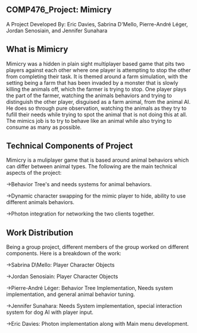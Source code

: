 COMP476_Project: Mimicry
---------------------------------
A Project Developed By: Eric Davies, Sabrina D'Mello, Pierre-André Léger, Jordan Senosiain, and Jennifer Sunahara


What is Mimicry
--------------------------------
Mimicry was a hidden in plain sight multiplayer based game that pits two players against each other where one player is attempting to stop the other from completing their task. It is themed around a farm simulation, with the setting being a farm that has been invaded by a monster that is slowly killing the animals off, which the farmer is trying to stop. One player plays the part of the farmer, watching the animals behaviors and trying to distinguish the other player, disguised as a farm animal, from the animal AI. He does so through pure observation, watching the animals as they try to fufill their needs while trying to spot the animal that is not doing this at all. The mimics job is to try to behave like an animal while also trying to consume as many as possible.

Technical Components of Project
----------------------------------
Mimicry is a muliplayer game that is based around animal behaviors which can differ between animal types. The following are the main technical aspects of the project:

->Behavior Tree's and needs systems for animal behaviors.

->Dynamic character swapping for the mimic player to hide, ability to use different animals behaviors.

->Photon integration for networking the two clients together.

Work Distribution
----------------------------------
Being a group project, different members of the group worked on different components. Here is a breakdown of the work:

->Sabrina D\Mello: Player Character Objects

->Jordan Senosiain: Player Character Objects

->Pierre-André Léger: Behavior Tree Implementation, Needs system implementation, and general animal behavior tuning.

->Jennifer Sunahara: Needs System implementation, special interaction system for dog AI with player input.

->Eric Davies: Photon implementation along with Main menu development.
